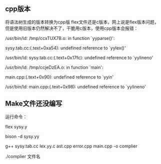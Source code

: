 ## cpp版本
将语法树生成的版本转换为cpp版
flex文件还是c版本，网上说是flex版本问题，但是使用旧版本仍然解决不了，干脆用c版本，使用cpp版本会报错：

/usr/bin/ld: /tmp/ccxTUX7B.o: in function `yyparse()':

sysy.tab.cc:(.text+0xa54): undefined reference to `yylex()'

/usr/bin/ld: sysy.tab.cc:(.text+0x17fc): undefined reference to `yylineno'

/usr/bin/ld: /tmp/ccjeDzEA.o: in function `main':

main.cpp:(.text+0x90): undefined reference to `yyin'

/usr/bin/ld: main.cpp:(.text+0x98): undefined reference to `yylineno'


## Make文件还没编写
运行命令：

flex sysy.y

bison -d sysy.yy

g++ sysy.tab.cc lex.yy.c ast.cpp error.cpp main.cpp -o complier

./complier 文件名


